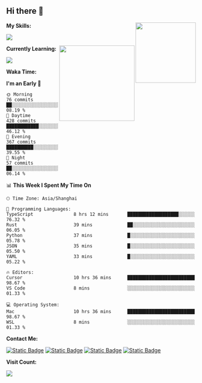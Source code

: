## Hi there 👋

<img align="right" height=160 src="https://s2.loli.net/2024/05/01/uw3cVq5TUCnhYLy.png" />

**My Skills:**
<p align="left">
  <a href="https://skillicons.dev">
    <img src="https://skillicons.dev/icons?i=git,docker,go,js,ts,react,vue,tailwind,electron,nextjs&perline=8" />
  </a>
</p>

<a href="https://github.com/anuraghazra/convoychat">
  <img height=200 align="right" src="https://stats.ronki.moe/api/top-langs?username=lonzzi&layout=compact&langs_count=8&card_width=320" />
</a>

**Currently Learning:**
<p align="left">
  <a href="https://skillicons.dev">
    <img src="https://skillicons.dev/icons?i=flutter,dart,py,rust" />
  </a>
</p>



**Waka Time:**
<!--START_SECTION:waka-->
**I'm an Early 🐤** 

```text
🌞 Morning                76 commits          ██░░░░░░░░░░░░░░░░░░░░░░░   08.19 % 
🌆 Daytime                428 commits         ████████████░░░░░░░░░░░░░   46.12 % 
🌃 Evening                367 commits         ██████████░░░░░░░░░░░░░░░   39.55 % 
🌙 Night                  57 commits          ██░░░░░░░░░░░░░░░░░░░░░░░   06.14 % 
```


📊 **This Week I Spent My Time On** 

```text
🕑︎ Time Zone: Asia/Shanghai

💬 Programming Languages: 
TypeScript               8 hrs 12 mins       ███████████████████░░░░░░   76.32 % 
Rust                     39 mins             ██░░░░░░░░░░░░░░░░░░░░░░░   06.05 % 
Python                   37 mins             █░░░░░░░░░░░░░░░░░░░░░░░░   05.78 % 
JSON                     35 mins             █░░░░░░░░░░░░░░░░░░░░░░░░   05.50 % 
YAML                     33 mins             █░░░░░░░░░░░░░░░░░░░░░░░░   05.22 % 

🔥 Editors: 
Cursor                   10 hrs 36 mins      █████████████████████████   98.67 % 
VS Code                  8 mins              ░░░░░░░░░░░░░░░░░░░░░░░░░   01.33 % 

💻 Operating System: 
Mac                      10 hrs 36 mins      █████████████████████████   98.67 % 
WSL                      8 mins              ░░░░░░░░░░░░░░░░░░░░░░░░░   01.33 % 
```


<!--END_SECTION:waka-->

**Contact Me:**
<p>
  <a href="https://space.bilibili.com/13424328"><img alt="Static Badge" src="https://img.shields.io/badge/bilibili-ColourCode?style=flat-square&logo=bilibili&color=%23fb7299"></a>
  <a href="https://github.com/lonzzi"><img alt="Static Badge" src="https://img.shields.io/badge/GitHub-ColourCode?style=flat-square&logo=GitHub&color=%23555555"></a>
  <a href="https://twitter.com/lonzzi102"><img alt="Static Badge" src="https://img.shields.io/badge/X-ColourCode?style=flat-square&logo=x&color=%231D9BF0"></a>
  <a href="https://t.me/ronkimoe"><img alt="Static Badge" src="https://img.shields.io/badge/telegram-ColourCode?style=flat-square&logo=telegram&color=%23ED1965"></a>
</p>

**Visit Count:**
<p>
  <img src="https://count.ronki.moe/github:lonzzi?theme=rule34&render=pixelated">
</p>
